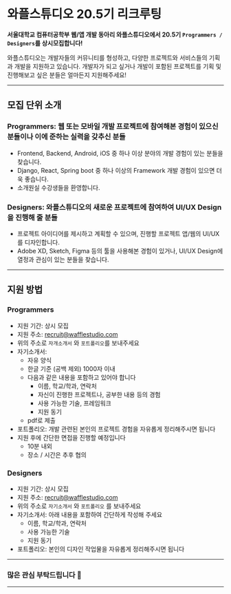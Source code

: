 # 와플스튜디오 20.5기 리크루팅

**서울대학교 컴퓨터공학부 웹/앱 개발 동아리 와플스튜디오에서 20.5기 `Programmers / Designers`를 상시모집합니다!**

와플스튜디오는 개발자들의 커뮤니티를 형성하고, 다양한 프로젝트와 서비스들의 기획과 개발을 지원하고 있습니다. 개발자가 되고 싶거나 개발이 포함된 프로젝트를 기획 및 진행해보고 싶은 분들은 얼마든지 지원해주세요!

<hr/>

## 모집 단위 소개

### Programmers: 웹 또는 모바일 개발 프로젝트에 참여해본 경험이 있으신 분들이나 이에 준하는 실력을 갖추신 분들
* Frontend, Backend, Android, iOS 중 하나 이상 분야의 개발 경험이 있는 분들을 찾습니다.
* Django, React, Spring boot 중 하나 이상의 Framework 개발 경험이 있으면 더욱 좋습니다.
* 소개원실 수강생들을 환영합니다.

### Designers: 와플스튜디오의 새로운 프로젝트에 참여하여 UI/UX Design을 진행해 줄 분들
* 프로젝트 아이디어를 제시하고 계획할 수 있으며, 진행할 프로젝트 앱/웹의 UI/UX를 디자인합니다.
* Adobe XD, Sketch, Figma 등의 툴을 사용해본 경험이 있거나, UI/UX Design에 열정과 관심이 있는 분들을 찾습니다.

<hr/>

## 지원 방법

### Programmers
- 지원 기간: 상시 모집
- 지원 주소: recruit@wafflestudio.com
- 위의 주소로 `자개소개서` 와 `포트폴리오`를 보내주세요
- 자기소개서:
  - 자유 양식
  - 한글 기준 (공백 제외) 1000자 이내
  - 다음과 같은 내용을 포함하고 있어야 합니다
    - 이름, 학교/학과, 연락처
    - 자신이 진행한 프로젝트나, 공부한 내용 등의 경험
    - 사용 가능한 기술, 프레임워크
    - 지원 동기
  - pdf로 제출
- 포트폴리오: 개발 관련된 본인의 프로젝트 경험을 자유롭게 정리해주시면 됩니다
- 지원 후에 간단한 면접을 진행할 예정입니다 
  - 10분 내외
  - 장소 / 시간은 추후 협의

### Designers
- 지원 기간: 상시 모집
- 지원 주소: recruit@wafflestudio.com
- 위의 주소로 `자기소개서` 와 `포트폴리오` 를 보내주세요
- 자기소개서: 아래 내용을 포함하여 간단하게 작성해 주세요
  - 이름, 학교/학과, 연락처
  - 사용 가능한 기술
  - 지원 동기
- 포트폴리오: 본인의 디자인 작업물을 자유롭게 정리해주시면 됩니다

<hr/>

### 많은 관심 부탁드립니다 🥰

<hr/>
